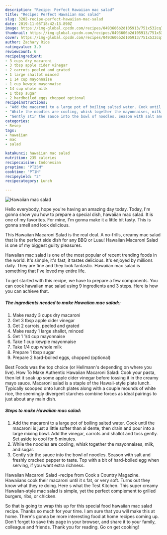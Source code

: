```yaml
---
description: "Recipe: Perfect Hawaiian mac salad"
title: "Recipe: Perfect Hawaiian mac salad"
slug: 3202-recipe-perfect-hawaiian-mac-salad
date: 2019-11-05T18:42:13.890Z
image: https://img-global.cpcdn.com/recipes/0493606b2d105913/751x532cq70/hawaiian-mac-salad-recipe-main-photo.jpg
thumbnail: https://img-global.cpcdn.com/recipes/0493606b2d105913/751x532cq70/hawaiian-mac-salad-recipe-main-photo.jpg
cover: https://img-global.cpcdn.com/recipes/0493606b2d105913/751x532cq70/hawaiian-mac-salad-recipe-main-photo.jpg
author: Zachary Rice
ratingvalue: 3.9
reviewcount: 6
recipeingredient:
- 3 cups dry macaroni
- 3 tbsp apple cider vinegar
- 2 carrots peeled and grated
- 1 large shallot minced
- 1 14 cup mayonnaise
- 1 cup kewpie mayonnaise
- 14 cup whole milk
- 1 tbsp sugar
- 2 hardboiled eggs chopped optional
recipeinstructions:
- "Add the macaroni to a large pot of boiling salted water. Cook until the macaroni is just a little softer than al dente, then drain and pour into a large mixing bowl. Add the vinegar, carrots and shallot and toss gently. Set aside to cool for 5 minutes."
- "While the noodles are cooling, whisk together the mayonnaises, milk, and sugar."
- "Gently stir the sauce into the bowl of noodles. Season with salt and freshly cracked pepper to taste. Top with a bit of hard-boiled egg when serving, if you want extra richness."
categories:
- Resep
tags:
- hawaiian
- mac
- salad

katakunci: hawaiian mac salad
nutrition: 235 calories
recipecuisine: Indonesian
preptime: "PT25M"
cooktime: "PT1H"
recipeyield: "2"
recipecategory: Lunch

---
```



![Hawaiian mac salad](https://img-global.cpcdn.com/recipes/0493606b2d105913/751x532cq70/hawaiian-mac-salad-recipe-main-photo.jpg)

Hello everybody, hope you're having an amazing day today. Today, I'm gonna show you how to prepare a special dish, hawaiian mac salad. It is one of my favorites. For mine, I'm gonna make it a little bit tasty. This is gonna smell and look delicious.

This Hawaiian Macaroni Salad is the real deal. A no-frills, creamy mac salad that is the perfect side dish for any BBQ or Luau! Hawaiian Macaroni Salad is one of my biggest guilty pleasures.

Hawaiian mac salad is one of the most popular of recent trending foods in the world. It's simple, it's fast, it tastes delicious. It's enjoyed by millions daily. They are fine and they look fantastic. Hawaiian mac salad is something that I've loved my entire life.


To get started with this recipe, we have to prepare a few components. You can cook hawaiian mac salad using 9 ingredients and 3 steps. Here is how you can achieve that.

##### The ingredients needed to make Hawaiian mac salad::

1. Make ready 3 cups dry macaroni
1. Get 3 tbsp apple cider vinegar
1. Get 2 carrots, peeled and grated
1. Make ready 1 large shallot, minced
1. Get 1 1/4 cup mayonnaise
1. Take 1 cup kewpie mayonnaise
1. Take 1/4 cup whole milk
1. Prepare 1 tbsp sugar
1. Prepare 2 hard-boiled eggs, chopped (optional)


Best Foods was the top choice (or Hellmann&#39;s depending on where you live). How To Make Authentic Hawaiian Macaroni Salad: Cook your pasta, then let it soak up some apple cider vinegar before tossing it in the creamy mayo sauce. Macaroni salad is a staple of the Hawaii-style plate lunch. Typically scooped onto lunch plates along with a couple mounds of white rice, the seemingly divergent starches combine forces as ideal pairings to just about any main dish. 

##### Steps to make Hawaiian mac salad:

1. Add the macaroni to a large pot of boiling salted water. Cook until the macaroni is just a little softer than al dente, then drain and pour into a large mixing bowl. Add the vinegar, carrots and shallot and toss gently. Set aside to cool for 5 minutes.
1. While the noodles are cooling, whisk together the mayonnaises, milk, and sugar.
1. Gently stir the sauce into the bowl of noodles. Season with salt and freshly cracked pepper to taste. Top with a bit of hard-boiled egg when serving, if you want extra richness.


Hawaiian Macaroni Salad -recipe from Cook s Country Magazine. Hawaiians cook their macaroni until it s fat, or very soft. Turns out they know what they re doing. Here s what the Test Kitchen. This super creamy Hawaiian-style mac salad is simple, yet the perfect complement to grilled burgers, ribs, or chicken. 

So that is going to wrap this up for this special food hawaiian mac salad recipe. Thanks so much for your time. I am sure that you will make this at home. There's gonna be more interesting food at home recipes coming up. Don't forget to save this page in your browser, and share it to your family, colleague and friends. Thank you for reading. Go on get cooking!
